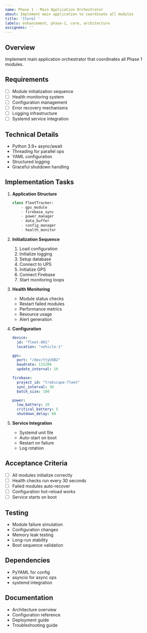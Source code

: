 ```yaml
---
name: Phase 1 - Main Application Orchestrator
about: Implement main application to coordinate all modules
title: '[Core] '
labels: enhancement, phase-1, core, architecture
assignees: ''
---
```


## Overview
Implement main application orchestrator that coordinates all Phase 1 modules.

## Requirements
- [ ] Module initialization sequence
- [ ] Health monitoring system
- [ ] Configuration management
- [ ] Error recovery mechanisms
- [ ] Logging infrastructure
- [ ] Systemd service integration

## Technical Details
- Python 3.9+ async/await
- Threading for parallel ops
- YAML configuration
- Structured logging
- Graceful shutdown handling

## Implementation Tasks
1. **Application Structure**
   ```python
   class FleetTracker:
       - gps_module
       - firebase_sync
       - power_manager
       - data_buffer
       - config_manager
       - health_monitor
   ```

2. **Initialization Sequence**
   1. Load configuration
   2. Initialize logging
   3. Setup database
   4. Connect to UPS
   5. Initialize GPS
   6. Connect Firebase
   7. Start monitoring loops

3. **Health Monitoring**
   - Module status checks
   - Restart failed modules
   - Performance metrics
   - Resource usage
   - Alert generation

4. **Configuration**
   ```yaml
   device:
     id: "fleet-001"
     location: "vehicle-1"
   
   gps:
     port: "/dev/ttyUSB2"
     baudrate: 115200
     update_interval: 10
   
   firebase:
     project_id: "trakscape-fleet"
     sync_interval: 30
     batch_size: 100
   
   power:
     low_battery: 20
     critical_battery: 5
     shutdown_delay: 60
   ```

5. **Service Integration**
   - Systemd unit file
   - Auto-start on boot
   - Restart on failure
   - Log rotation

## Acceptance Criteria
- [ ] All modules initialize correctly
- [ ] Health checks run every 30 seconds
- [ ] Failed modules auto-recover
- [ ] Configuration hot-reload works
- [ ] Service starts on boot

## Testing
- Module failure simulation
- Configuration changes
- Memory leak testing
- Long-run stability
- Boot sequence validation

## Dependencies
- PyYAML for config
- asyncio for async ops
- systemd integration

## Documentation
- Architecture overview
- Configuration reference
- Deployment guide
- Troubleshooting guide